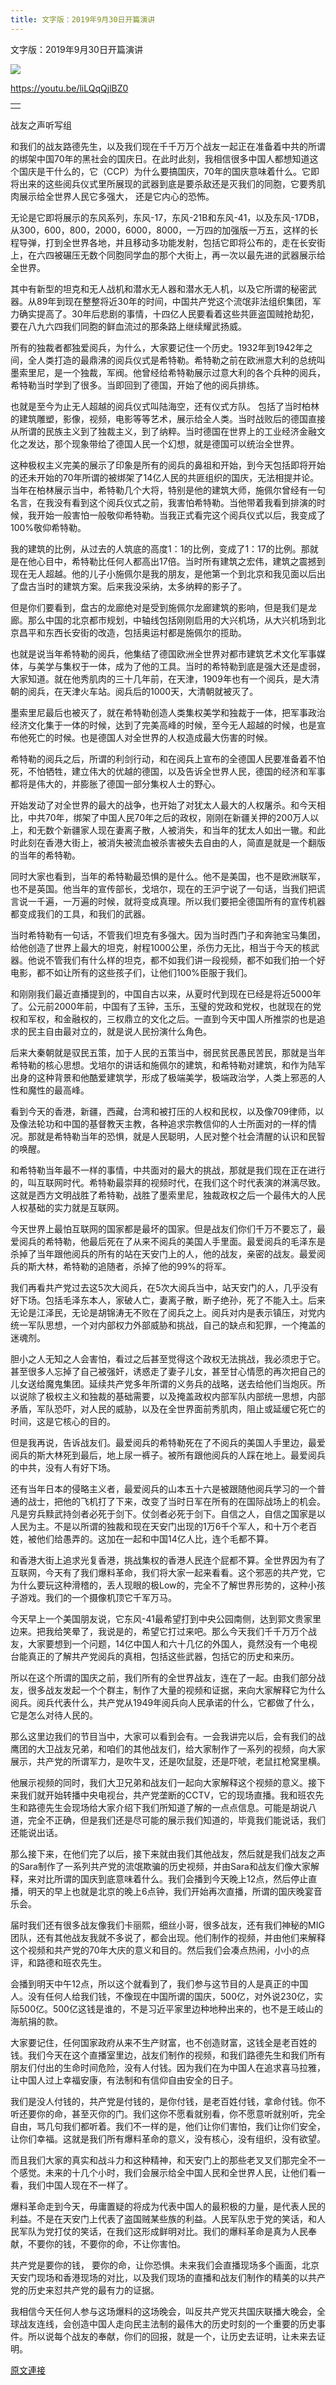 ```yaml
---
title: 文字版：2019年9月30日开篇演讲
---
```


文字版：2019年9月30日开篇演讲

[![](https://1.bp.blogspot.com/-7vTJ5jR8Pf4/XZN9afopDpI/AAAAAAAACCw/8_fLOUQD3eseI2XYl4-8CE4wmzKCmfPqgCLcBGAsYHQ/s400/1.PNG)](https://1.bp.blogspot.com/-7vTJ5jR8Pf4/XZN9afopDpI/AAAAAAAACCw/8_fLOUQD3eseI2XYl4-8CE4wmzKCmfPqgCLcBGAsYHQ/s1600/1.PNG)

https://youtu.be/liLQqQjlBZ0 

|  |
| --- |
|  |  |



战友之声听写组







和我们的战友路德先生，以及我们现在千千万万个战友一起正在准备着中共的所谓的绑架中国70年的黑社会的国庆日。在此时此刻，我相信很多中国人都想知道这个国庆是干什么的，它（CCP）为什么要搞国庆，70年的国庆意味着什么。它即将出来的这些阅兵仪式里所展现的武器到底是要杀敌还是灭我们的同胞，它要秀肌肉展示给全世界人民它多强大， 还是它内心的恐怖。




无论是它即将展示的东风系列，东风-17，东风-21B和东风-41，以及东风-17DB，从300，600，800，2000，6000，8000，一万四的加强版一万五，这样的长程导弹，打到全世界各地，并且移动多功能发射，包括它即将公布的，走在长安街上，在六四被碾压无数个同胞同学血的那个大街上，再一次以最先进的武器展示给全世界。




其中有新型的坦克和无人战机和潜水无人器和潜水无人机，以及它所谓的秘密武器。从89年到现在整整将近30年的时间，中国共产党这个流氓非法组织集团，军力确实提高了。30年后悲剧的事情，十四亿人民要看着这些共匪盗国贼抢劫犯，要在八九六四我们同胞的鲜血流过的那条路上继续耀武扬威。




所有的独裁者都独爱阅兵，为什么，大家要记住一个历史。1932年到1942年之间，全人类打造的最鼎沸的阅兵仪式是希特勒。希特勒之前在欧洲意大利的总统叫墨索里尼，是一个独裁，军阀。他曾经给希特勒展示过意大利的各个兵种的阅兵，希特勒当时学到了很多。当即回到了德国，开始了他的阅兵排练。




也就是至今为止无人超越的阅兵仪式叫陆海空，还有仪式方队。 包括了当时柏林的建筑雕塑，影像，视频，电影等等艺术，展示给全人类。当时战败后的德国直接从所谓的民族主义到了独裁主义，到了纳粹。当时德国在世界上的工业经济金融文化之发达，那个现象带给了德国人民一个幻想，就是德国可以统治全世界。




这种极权主义完美的展示了印象是所有的阅兵的鼻祖和开始，到今天包括即将开始的还未开始的70年所谓的被绑架了14亿人民的共匪组织的国庆，无法相提并论。当年在柏林展示当中，希特勒几个大将，特别是他的建筑大师，施佩尔曾经有一句名言，在我没有看到这个阅兵仪式之前，我害怕希特勒。当他带着我看到排演的时候，我开始一般害怕一般敬仰希特勒。当我正式看完这个阅兵仪式以后，我变成了100%敬仰希特勒。




我的建筑的比例，从过去的人筑底的高度1：1的比例，变成了1：17的比例。那就是在他心目中，希特勒比任何人都高出17倍。当时所有建筑之宏伟，建筑之震撼到现在无人超越。他的儿子小施佩尔是我的朋友，是他第一个到北京和我见面以后出了盘古当时的建筑方案。后来我没采纳，太多纳粹的影子了。




但是你们要看到，盘古的龙廊绝对是受到施佩尔龙廊建筑的影响，但是我们是龙廊。那么中国的北京都市规划，中轴线包括刚刚启用的大兴机场，从大兴机场到北京昌平和东西长安街的改造，包括奥运村都是施佩尔的揽助。




也就是说当年希特勒的阅兵，他集结了德国欧洲全世界对都市建筑艺术文化军事媒体，与美学与集权于一体，成为了他的工具。当时的希特勒到底是强大还是虚弱，大家知道。就在他秀肌肉的三十几年前，在天津，1909年也有一个阅兵，是大清朝的阅兵，在天津火车站。阅兵后的1000天，大清朝就被灭了。




墨索里尼最后也被灭了，就在希特勒创造人类集权美学和独裁于一体，把军事政治经济文化集于一体的时候，达到了完美高峰的时候，至今无人超越的时候，也是宣布他死亡的时候。也是德国人对全世界的人权造成最大伤害的时候。




希特勒的阅兵之后，所谓的利剑行动，和在阅兵上宣布的全德国人民要准备着不怕死，不怕牺牲，建立伟大的优越的德国，以及告诉全世界人民，德国的经济和军事都将是伟大的，并膨胀了德国一部分集权人士的野心。




开始发动了对全世界的最大的战争，也开始了对犹太人最大的人权屠杀。和今天相比，中共70年，绑架了中国人民70年之后的政权，刚刚在新疆关押的200万人以上，和无数个新疆家人现在妻离子散，人被消失，和当年的犹太人如出一辙。和此时此刻在香港大街上，被消失被流血被杀害被失去自由的人，简直是就是一个翻版的当年的希特勒。

同时大家也看到，当年的希特勒最恐惧的是什么。他不是美国，也不是欧洲联军，也不是英国。他当年的宣传部长，戈培尔，现在的王沪宁说了一句话，当我们把谎言说一千遍，一万遍的时候，就将变成真理。所以我们要把全德国所有的宣传机器都变成我们的工具，和我们的武器。




当时希特勒有一句话，不管我们坦克有多强大。因为当时西门子和奔驰宝马集团，给他创造了世界上最大的坦克，射程1000公里，杀伤力无比，相当于今天的核武器。他说不管我们有什么样的坦克，都不如我们讲一段视频，都不如我们拍一个好电影，都不如让所有的这些孩子们，让他们100%臣服于我们。




和刚刚我们最近直播提到的，中国自古以来，从夏时代到现在已经是将近5000年了。公元前2000年前，中国有了玉钟，玉乐，玉璧的党政和党权，也就现在的党权和军权，和金融权的，三权鼎立的文化之后。一直到今天中国人所推崇的也是追求的民主自由最对立的，就是说人民扮演什么角色。




后来大秦朝就是驭民五策，加于人民的五策当中，弱民贫民愚民苦民，那就是当年希特勒的核心思想。戈培尔的讲话和施佩尔的建筑，和希特勒对建筑，和作为陆军出身的这种背景和他酷爱建筑学，形成了极端美学，极端政治学，人类上邪恶的人性和魔性的最高峰。




看到今天的香港，新疆，西藏，台湾和被打压的人权和民权，以及像709律师，以及像法轮功和中国的基督教天主教，各种追求宗教信仰的人士所面对的一样的情况。那就是希特勒当年的恐惧，就是人民聪明，人民对整个社会清醒的认识和民智的唤醒。




和希特勒当年最不一样的事情，中共面对的最大的挑战，那就是我们现在正在进行的，叫互联网时代。希特勒最崇拜的视频时代，在我们这个时代表演的淋漓尽致。这就是西方文明战胜了希特勒，战胜了墨索里尼，独裁政权之后一个最伟大的人民人权基础的实力就是互联网。




今天世界上最怕互联网的国家都是最坏的国家。但是战友们你们千万不要忘了，最爱阅兵的希特勒，他最后死在了从来不阅兵的美国人手里面。最爱阅兵的毛泽东是杀掉了当年跟他阅兵的所有的站在天安门上的人，他的战友，亲密的战友。最爱阅兵的斯大林，希特勒的追随者，杀掉了他的99%的将军。




我们再看共产党过去这5次大阅兵，在5次大阅兵当中，站天安门的人，几乎没有好下场。包括毛泽东本人，家破人亡，妻离子散，断子绝孙，死了不能入土。后来无论是江泽民，无论是胡锦涛无不败在了阅兵之上。阅兵对内是表示镇压，对党内统一军队思想，一个对内部权力外部威胁和挑战，自己的缺点和犯罪，一个掩盖的迷魂剂。




胆小之人无知之人会害怕，看过之后甚至觉得这个政权无法挑战，我必须忠于它。甚至很多人忘掉了自己被强奸，诱惑走了妻子儿女，甚至甘心情愿的再次把自己的儿女送给魔鬼集团。延续共产党多年所谓的义务兵的战略，送去给他们当炮灰。所以说除了极权主义和独裁的基础需要，以及掩盖政权内部军队内部统一思想，内部矛盾，军队恐吓，对人民的威胁，以及在全世界面前秀肌肉，阻止或延缓它死亡的时间，这是它核心的目的。




但是我再说，告诉战友们。最爱阅兵的希特勒死在了不阅兵的美国人手里边，最爱阅兵的斯大林死到最后，地上尿一裤子。被所有跟他阅兵的人踩在地上。最爱阅兵的中共，没有人有好下场。

还有当年日本的侵略主义者，最爱阅兵的山本五十六是被跟随他阅兵学习的一个普通的战士，把他的飞机打了下来，改变了当时日军在所有的在国际战场上的机会。凡是穷兵黩武持剑者必死于剑下。仗剑者必死于剑下。自信之人，自信之国家是以人民为主。不是以所谓的独裁和现在天安门出现的1万6千个军人，和十万个老百姓，被他们给愚弄的。这加在一起和中国14亿人比，连个毛都不算。




和香港大街上追求光复香港，挑战集权的香港人民连个屁都不算。全世界因为有了互联网，今天有了我们爆料革命，我们将大家一起来看看。这个邪恶的共产党，它为什么要玩这种滑稽的，丢人现眼的极Low的，完全不了解世界形势的，这种小孩子游戏。我们的一个摄像机顶它千军万马。




今天早上一个美国朋友说，它东风-41最希望打到中央公园南侧，达到郭文贵家里边来。把我给笑晕了，我说是的，希望它打过来吧。那么今天我们千千万万个战友，大家要想到一个问题，14亿中国人和六十几亿的外国人，竟然没有一个电视台能真正的了解共产党阅兵的真相，包括这些武器，包括它的历史和来历。




所以在这个所谓的国庆之前，我们所有的全世界战友，连在了一起。由我们部分战友，很多战友发起一个个群主，制作了大量的视频和证据，来向大家解释它为什么阅兵。阅兵代表什么，共产党从1949年阅兵向人民承诺的什么，它都做了什么，它是怎么对待人民的。




那么这里边我们的节目当中，大家可以看到会有。一会我讲完以后，会有我们的战鹰团的大卫战友兄弟，和咱们的其他战友们，给大家制作了一系列的视频，向大家展示，共产党的所谓军力，是吹牛叉，还是吹鼠腚，还是吓唬，老鼠扛枪窝里横。

他展示视频的同时，我们大卫兄弟和战友们一起向大家解释这个视频的意义。接下来我们就开始转播中央电视台，共产党垄断的CCTV，它的现场直播。我和班农先生和路德先生会现场给大家介绍下我们所知道了解的一点点信息。可能是胡说八道，完全不正确，但是我们还是尽可能的展示我们知道的，毕竟我们能说话，我们还能说出话。




那么接下来，在他们完了以后，接下来就由我们其他战友，然后就是我们战友之声的Sara制作了一系列共产党的流氓欺骗的历史视频，并由Sara和战友们像大家解释，来对比所谓的国庆到底意味着什么。我们会播到今天晚上12点，然后停止直播，明天的早上也就是北京的晚上6点钟，我们开始再次直播，所谓的国庆晚宴音乐会。




届时我们还有很多战友像我们卡丽熙，细丝小哥，很多战友，还有我们神秘的MIG团队，还有其他战友我就不多说了，都会出现。他们制作的视频，并由他们来解释这个视频和共产党的70年大庆的意义和目的。然后我们会凑点热闹，小小的点评，和路德和班农先生。




会播到明天中午12点，所以这个就看到了，我们参与这节目的人是真正的中国人。没有任何人给我们钱，不像现在中国所谓的国庆，500亿，对外说230亿，实际500亿。500亿这钱是谁的，不是习近平家里边种地种出来的，也不是王岐山的海航捐的款。




大家要记住，任何国家政府从来不生产财富，也不创造财富，这钱全是老百姓的钱。我们今天在这个直播室里边，战友们制作的视频，和我们路德先生和我们所有朋友们付出的生命时间危险，没有人付钱。因为我们在为中国人在追求喜马拉雅，让中国人过上幸福安康，有法制和有信仰自由安全的日子。




我们是没人付钱的，共产党是付钱的，是你付钱，是老百姓付钱，拿命付钱。你不听还要你的命，甚至灭你的门。我们这你不愿看就别看，你不愿意听就别听，完全自由，骂几句我们都听着。我们不一样的是，他们让你们害怕，我们让你们安全，让你们幸福。这就是我们所有爆料革命的意义，没有核心，没有组织，没有欲望。




而且我们大家的真实和战斗力和这种精神，和天安门上的那些老叉叉们那完全不一个感觉。未来的十几个小时，我们会展示给全中国人民和全世界人民，让他们看一看，我们中国人现在不一样了。




爆料革命走到今天，毋庸置疑的将成为代表中国人的最积极的力量，是代表人民的利益。不是在天安门上代表了盗国贼某些族的利益。人民军队忠于党的笑话，和人民军队为党打仗的笑话，在我们这形成鲜明对比。我们的爆料革命是真为人民奉献，不要你的钱，不要你的命，不让你害怕。




共产党是要你的钱， 要你的命，让你恐惧。未来我们会直播现场多个画面，北京天安门现场和香港现场的对比，以及我们现场的直播和战友们制作的精美的以共产党的历史来怼共产党的最有力的证据。




我相信今天任何人参与这场爆料的这场晚会，叫反共产党灭共国庆联播大晚会，全球战友连线，会创造中国人走向民主法制的最伟大的历史时刻的一个重要的历史事件。所以说每个战友的奉献，你们的回报，就是一个，让历史去证明，让未来去证明。

[原文連接](http://littleantvoice.blogspot.com/2019/10/2019930.html)